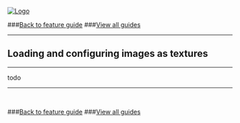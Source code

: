 
[![Logo](http://luxeengine.com/images/logo.png)](index.html)

###[Back to feature guide](guide.html#list)
###[View all guides](guide.html)

---
## Loading and configuring images as textures
---

todo

---

&nbsp;   

###[Back to feature guide](guide.html#list)
###[View all guides](guide.html)

&nbsp;   
&nbsp;   
&nbsp;   